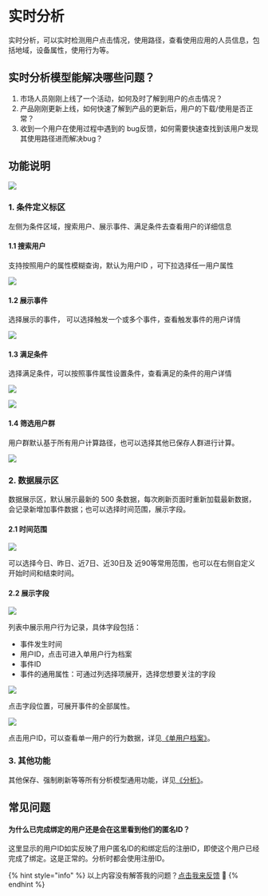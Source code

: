 # 实时分析

实时分析，可以实时检测用户点击情况，使用路径，查看使用应用的人员信息，包括地域，设备属性，使用行为等。

## 实时分析模型能解决哪些问题？

1. 市场人员刚刚上线了一个活动，如何及时了解到用户的点击情况？
2. 产品刚刚更新上线，如何快速了解到产品的更新后，用户的下载/使用是否正常？
3. 收到一个用户在使用过程中遇到的 bug反馈，如何需要快速查找到该用户发现其使用路径进而解决bug？

## 功能说明

![ ](https://imguserradar.analysys.cn/fangzhou/img/2018/11/201811221718440115.png)

### 1. 条件定义标区

左侧为条件区域，搜索用户、展示事件、满足条件去查看用户的详细信息

#### 1.1 搜索用户

支持按照用户的属性模糊查询，默认为用户ID ，可下拉选择任一用户属性

![ ](https://imguserradar.analysys.cn/fangzhou/img/2018/11/201811221724386659.png)

#### 1.2 展示事件

选择展示的事件， 可以选择触发一个或多个事件，查看触发事件的用户详情

![ ](https://imguserradar.analysys.cn/fangzhou/img/2018/11/201811221727254847.png)

#### 1.3 满足条件

选择满足条件，可以按照事件属性设置条件，查看满足的条件的用户详情

![ ](https://imguserradar.analysys.cn/fangzhou/img/2018/11/201811221730437556.png)

![ ](https://imguserradar.analysys.cn/fangzhou/img/2018/11/201811221730492872.png)

#### 1.4 筛选用户群

用户群默认基于所有用户计算路径，也可以选择其他已保存人群进行计算。

![ ](https://imguserradar.analysys.cn/fangzhou/img/2018/11/201811281445185608.png)

### 2. 数据展示区

数据展示区，默认展示最新的 500 条数据，每次刷新页面时重新加载最新数据，会记录新增加事件数据；也可以选择时间范围，展示字段。

#### 2.1 时间范围

![ ](https://imguserradar.analysys.cn/fangzhou/img/2018/11/201811281450006618.png)

可以选择今日、昨日、近7日、近30日及 近90等常用范围，也可以在右侧自定义开始时间和结束时间。

#### 2.2 展示字段

![ ](https://imguserradar.analysys.cn/fangzhou/img/2018/11/201811281455432685.png)

列表中展示用户行为记录，具体字段包括：

* 事件发生时间
* 用户ID，点击可进入单用户行为档案
* 事件ID
* 事件的通用属性：可通过列选择项展开，选择您想要关注的字段

![ ](https://imguserradar.analysys.cn/fangzhou/img/2018/11/201811281452554754.png)

点击字段位置，可展开事件的全部属性。

![ ](https://imguserradar.analysys.cn/fangzhou/img/2018/11/201811281458369246.png)

点击用户ID，可以查看单一用户的行为数据，详见[《单用户档案》](../user/user-sequence.md)。

### 3. 其他功能

其他保存、强制刷新等等所有分析模型通用功能，详见[《分析》](./)。

## 常见问题

#### 为什么已完成绑定的用户还是会在这里看到他们的匿名ID？

这里显示的用户ID如实反映了用户匿名ID的和绑定后的注册ID，即使这个用户已经完成了绑定。这是正常的。分析时都会使用注册ID。



{% hint style="info" %}
以上内容没有解答我的问题？[点击我来反馈](https://support.qq.com/products/118522/) 🚀
{% endhint %}

